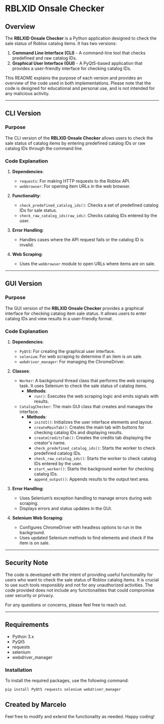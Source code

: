 # RBLXID Onsale Checker

## Overview

The **RBLXID Onsale Checker** is a Python application designed to check the sale status of Roblox catalog items. It has two versions:
1. **Command Line Interface (CLI)** - A command-line tool that checks predefined and raw catalog IDs.
2. **Graphical User Interface (GUI)** - A PyQt5-based application that provides a user-friendly interface for checking catalog IDs.

This README explains the purpose of each version and provides an overview of the code used in both implementations. Please note that the code is designed for educational and personal use, and is not intended for any malicious activity.

---

## CLI Version

### Purpose

The CLI version of the **RBLXID Onsale Checker** allows users to check the sale status of catalog items by entering predefined catalog IDs or raw catalog IDs through the command line.

### Code Explanation

1. **Dependencies**: 
   - `requests`: For making HTTP requests to the Roblox API.
   - `webbrowser`: For opening item URLs in the web browser.

2. **Functionality**:
   - `check_predefined_catalog_ids()`: Checks a set of predefined catalog IDs for sale status.
   - `check_raw_catalog_ids(raw_ids)`: Checks catalog IDs entered by the user.

3. **Error Handling**:
   - Handles cases where the API request fails or the catalog ID is invalid.

4. **Web Scraping**:
   - Uses the `webbrowser` module to open URLs where items are on sale.

---

## GUI Version

### Purpose

The GUI version of the **RBLXID Onsale Checker** provides a graphical interface for checking catalog item sale status. It allows users to enter catalog IDs and view results in a user-friendly format.

### Code Explanation

1. **Dependencies**:
   - `PyQt5`: For creating the graphical user interface.
   - `selenium`: For web scraping to determine if an item is on sale.
   - `webdriver_manager`: For managing the ChromeDriver.

2. **Classes**:
   - `Worker`: A background thread class that performs the web scraping task. It uses Selenium to check the sale status of catalog items.
     - **Methods**:
       - `run()`: Executes the web scraping logic and emits signals with results.
   - `CatalogChecker`: The main GUI class that creates and manages the interface.
     - **Methods**:
       - `initUI()`: Initializes the user interface elements and layout.
       - `createMainTab()`: Creates the main tab with buttons for checking catalog IDs and displaying results.
       - `createCreditsTab()`: Creates the credits tab displaying the creator's name.
       - `check_predefined_catalog_ids()`: Starts the worker to check predefined catalog IDs.
       - `check_raw_catalog_ids()`: Starts the worker to check catalog IDs entered by the user.
       - `start_worker()`: Starts the background worker for checking catalog IDs.
       - `append_output()`: Appends results to the output text area.

3. **Error Handling**:
   - Uses Selenium’s exception handling to manage errors during web scraping.
   - Displays errors and status updates in the GUI.

4. **Selenium Web Scraping**:
   - Configures ChromeDriver with headless options to run in the background.
   - Uses updated Selenium methods to find elements and check if the item is on sale.

---

## Security Note

The code is developed with the intent of providing useful functionality for users who want to check the sale status of Roblox catalog items. It is crucial to use such tools responsibly and not for any unauthorized activities. The code provided does not include any functionalities that could compromise user security or privacy.

For any questions or concerns, please feel free to reach out.

---

## Requirements

- Python 3.x
- PyQt5
- requests
- selenium
- webdriver_manager

### Installation

To install the required packages, use the following command:

```bash
pip install PyQt5 requests selenium webdriver_manager
```
## Created by Marcelo

Feel free to modify and extend the functionality as needed. Happy coding!
